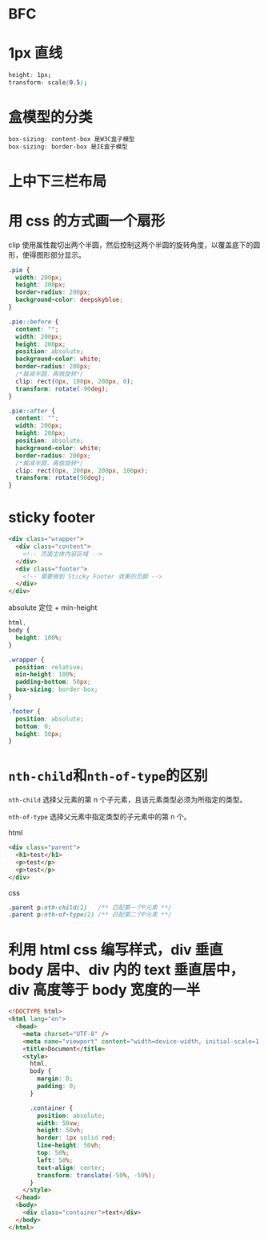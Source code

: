 # BFC

# 1px 直线

```css
height: 1px;
transform: scale(0.5);
```

# 盒模型的分类

```css
box-sizing: content-box 是W3C盒子模型
box-sizing: border-box 是IE盒子模型
```

# 上中下三栏布局

# 用 css 的方式画一个扇形

clip 使用属性裁切出两个半圆，然后控制这两个半圆的旋转角度，以覆盖底下的圆形，使得图形部分显示。

```css
.pie {
  width: 200px;
  height: 200px;
  border-radius: 200px;
  background-color: deepskyblue;
}

.pie::before {
  content: "";
  width: 200px;
  height: 200px;
  position: absolute;
  background-color: white;
  border-radius: 200px;
  /*裁减半圆，再做旋转*/
  clip: rect(0px, 100px, 200px, 0);
  transform: rotate(-90deg);
}

.pie::after {
  content: "";
  width: 200px;
  height: 200px;
  position: absolute;
  background-color: white;
  border-radius: 200px;
  /*裁减半圆，再做旋转*/
  clip: rect(0px, 200px, 200px, 100px);
  transform: rotate(90deg);
}
```

# sticky footer

```html
<div class="wrapper">
  <div class="content">
    <!-- 页面主体内容区域 -->
  </div>
  <div class="footer">
    <!-- 需要做到 Sticky Footer 效果的页脚 -->
  </div>
</div>
```

absolute 定位 + min-height

```css
html,
body {
  height: 100%;
}

.wrapper {
  position: relative;
  min-height: 100%;
  padding-bottom: 50px;
  box-sizing: border-box;
}

.footer {
  position: absolute;
  bottom: 0;
  height: 50px;
}
```

# `nth-child`和`nth-of-type`的区别

`nth-child` 选择父元素的第 n 个子元素，且该元素类型必须为所指定的类型。

`nth-of-type` 选择父元素中指定类型的子元素中的第 n 个。

html

```html
<div class="parent">
  <h1>test</h1>
  <p>test</p>
  <p>test</p>
</div>
```

css

```css
.parent p:nth-child(2)   /** 匹配第一个P元素 **/
.parent p:nth-of-type(2) /** 匹配第二个P元素 **/
```

# 利用 html css 编写样式，div 垂直 body 居中、div 内的 text 垂直居中，div 高度等于 body 宽度的一半

```html
<!DOCTYPE html>
<html lang="en">
  <head>
    <meta charset="UTF-8" />
    <meta name="viewport" content="width=device-width, initial-scale=1.0" />
    <title>Document</title>
    <style>
      html,
      body {
        margin: 0;
        padding: 0;
      }

      .container {
        position: absolute;
        width: 50vw;
        height: 50vh;
        border: 1px solid red;
        line-height: 50vh;
        top: 50%;
        left: 50%;
        text-align: center;
        transform: translate(-50%, -50%);
      }
    </style>
  </head>
  <body>
    <div class="container">text</div>
  </body>
</html>
```
